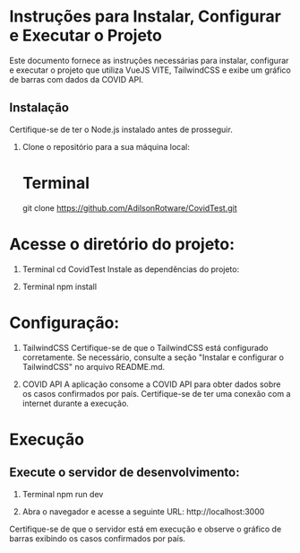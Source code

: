 # Instruções para Instalar, Configurar e Executar o Projeto

Este documento fornece as instruções necessárias para instalar, configurar e executar o projeto que utiliza VueJS VITE, TailwindCSS e exibe um gráfico de barras com dados da COVID API.

## Instalação

Certifique-se de ter o Node.js instalado antes de prosseguir.

1. Clone o repositório para a sua máquina local:

   # Terminal
   git clone https://github.com/AdilsonRotware/CovidTest.git


# Acesse o diretório do projeto:

1. Terminal
cd CovidTest
Instale as dependências do projeto:

2. Terminal
npm install

# Configuração:

1. TailwindCSS
Certifique-se de que o TailwindCSS está configurado corretamente. Se necessário, consulte a seção "Instalar e configurar o TailwindCSS" no arquivo README.md.

2. COVID API
A aplicação consome a COVID API para obter dados sobre os casos confirmados por país. Certifique-se de ter uma conexão com a internet durante a execução.

# Execução
## Execute o servidor de desenvolvimento:

1. Terminal
npm run dev

2. Abra o navegador e acesse a seguinte URL: http://localhost:3000

Certifique-se de que o servidor está em execução e observe o gráfico de barras exibindo os casos confirmados por país.